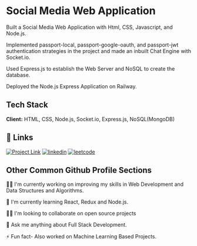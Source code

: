 # Social Media Web Application

Built a Social Media Web Application with Html, CSS, Javascript, and Node.js.

Implemented passport-local, passport-google-oauth, and passport-jwt
authentication strategies in the project and made an inbuilt Chat Engine with Socket.io.

Used Express.js to establish the Web Server and NoSQL to create the database.

Deployed the Node.js Express Application on Railway.

## Tech Stack

**Client:** HTML, CSS, Node.js, Socket.io, Express.js, NoSQL(MongoDB)

## 🔗 Links

[![Project Link](https://img.shields.io/badge/Project_Link-000?style=for-the-badge&logo=ko-fi&logoColor=white)](https://chat-application-production-488f.up.railway.app/)
[![linkedin](https://img.shields.io/badge/linkedin-0A66C2?style=for-the-badge&logo=linkedin&logoColor=white)](https://www.linkedin.com/in/saksham-prajapati-1923421b3/)
[![leetcode](https://img.shields.io/badge/Leetcode-1DA1F2?style=for-the-badge&logo=leetcode&logoColor=white)](https://leetcode.com/Saksham1005/)

## Other Common Github Profile Sections

👩‍💻 I'm currently working on improving my skills in Web Development and Data Structures and Algorithms.

🧠 I'm currently learning React, Redux and Node.js.

👯‍♀️ I'm looking to collaborate on open source projects

💬 Ask me anything about Full Stack Development.

⚡️ Fun fact- Also worked on Machine Learning Based Projects.
